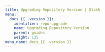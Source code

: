 ```yaml
---
title: Upgrading Repository Version | Stash
menu:
  docs_{{ .version }}:
    identifier: repo-upgrade
    name: Upgrading Repository Version
    parent: guides
    weight: 135
menu_name: docs_{{ .version }}
---
```

